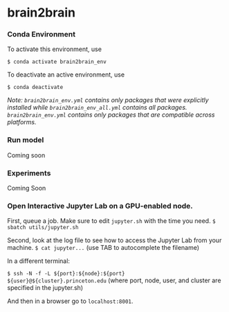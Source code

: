 # brain2brain

### Conda Environment
To activate this environment, use

`$ conda activate brain2brain_env`

To deactivate an active environment, use

`$ conda deactivate`

*Note: `brain2brain_env.yml` contains only packages that were explicitly installed while `brain2brain_env_all.yml` contains all packages. `brain2brain_env.yml` contains only packages that are compatible across platforms.*

### Run model
Coming soon

### Experiments
Coming Soon

### Open Interactive Jupyter Lab on a GPU-enabled node.
First, queue a job. Make sure to edit `jupyter.sh` with the time you need.
`$ sbatch utils/jupyter.sh`

Second, look at the log file to see how to access the Jupyter Lab from your machine.
`$ cat jupyter...` (use TAB to autocomplete the filename)

In a different terminal:

`$ ssh -N -f -L ${port}:${node}:${port} ${user}@${cluster}.princeton.edu` (where port, node, user, and cluster are specified in the jupyter.sh)

And then in a browser go to `localhost:8001`.

